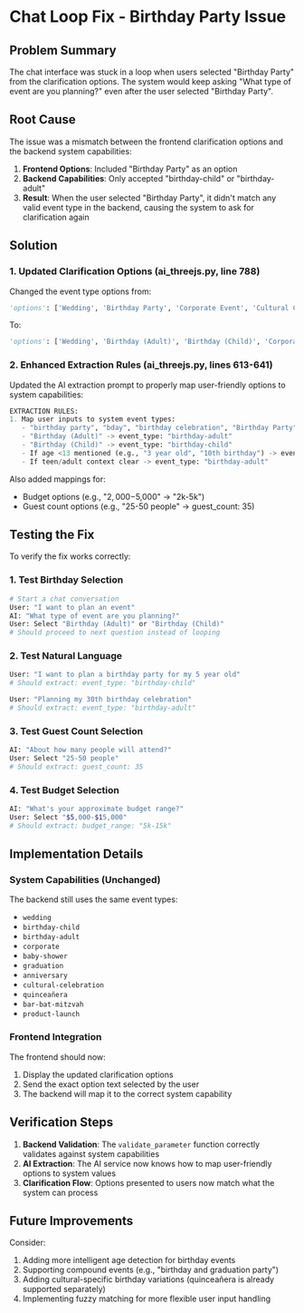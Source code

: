 # Chat Loop Fix - Birthday Party Issue

## Problem Summary

The chat interface was stuck in a loop when users selected "Birthday Party" from the clarification options. The system would keep asking "What type of event are you planning?" even after the user selected "Birthday Party".

## Root Cause

The issue was a mismatch between the frontend clarification options and the backend system capabilities:

1. **Frontend Options**: Included "Birthday Party" as an option
2. **Backend Capabilities**: Only accepted "birthday-child" or "birthday-adult"
3. **Result**: When the user selected "Birthday Party", it didn't match any valid event type in the backend, causing the system to ask for clarification again

## Solution

### 1. Updated Clarification Options (ai_threejs.py, line 788)

Changed the event type options from:
```python
'options': ['Wedding', 'Birthday Party', 'Corporate Event', 'Cultural Celebration', 'Baby Shower', 'Graduation', 'Anniversary']
```

To:
```python
'options': ['Wedding', 'Birthday (Adult)', 'Birthday (Child)', 'Corporate Event', 'Baby Shower', 'Graduation', 'Anniversary', 'Cultural Celebration']
```

### 2. Enhanced Extraction Rules (ai_threejs.py, lines 613-641)

Updated the AI extraction prompt to properly map user-friendly options to system capabilities:

```python
EXTRACTION RULES:
1. Map user inputs to system event types:
   - "birthday party", "bday", "birthday celebration", "Birthday Party" -> event_type: "birthday-adult" (default)
   - "Birthday (Adult)" -> event_type: "birthday-adult"
   - "Birthday (Child)" -> event_type: "birthday-child"
   - If age <13 mentioned (e.g., "3 year old", "10th birthday") -> event_type: "birthday-child"
   - If teen/adult context clear -> event_type: "birthday-adult"
```

Also added mappings for:
- Budget options (e.g., "$2,000-$5,000" -> "2k-5k")
- Guest count options (e.g., "25-50 people" -> guest_count: 35)

## Testing the Fix

To verify the fix works correctly:

### 1. Test Birthday Selection
```bash
# Start a chat conversation
User: "I want to plan an event"
AI: "What type of event are you planning?"
User: Select "Birthday (Adult)" or "Birthday (Child)"
# Should proceed to next question instead of looping
```

### 2. Test Natural Language
```bash
User: "I want to plan a birthday party for my 5 year old"
# Should extract: event_type: "birthday-child"

User: "Planning my 30th birthday celebration"
# Should extract: event_type: "birthday-adult"
```

### 3. Test Guest Count Selection
```bash
AI: "About how many people will attend?"
User: Select "25-50 people"
# Should extract: guest_count: 35
```

### 4. Test Budget Selection
```bash
AI: "What's your approximate budget range?"
User: Select "$5,000-$15,000"
# Should extract: budget_range: "5k-15k"
```

## Implementation Details

### System Capabilities (Unchanged)
The backend still uses the same event types:
- `wedding`
- `birthday-child`
- `birthday-adult`
- `corporate`
- `baby-shower`
- `graduation`
- `anniversary`
- `cultural-celebration`
- `quinceañera`
- `bar-bat-mitzvah`
- `product-launch`

### Frontend Integration
The frontend should now:
1. Display the updated clarification options
2. Send the exact option text selected by the user
3. The backend will map it to the correct system capability

## Verification Steps

1. **Backend Validation**: The `validate_parameter` function correctly validates against system capabilities
2. **AI Extraction**: The AI service now knows how to map user-friendly options to system values
3. **Clarification Flow**: Options presented to users now match what the system can process

## Future Improvements

Consider:
1. Adding more intelligent age detection for birthday events
2. Supporting compound events (e.g., "birthday and graduation party")
3. Adding cultural-specific birthday variations (quinceañera is already supported separately)
4. Implementing fuzzy matching for more flexible user input handling